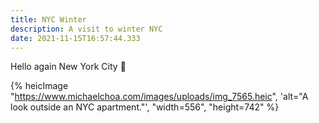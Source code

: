 ```yaml
---
title: NYC Winter
description: A visit to winter NYC
date: 2021-11-15T16:57:44.333
---
```

<p>Hello again New York City 🍎</p>

{% heicImage "https://www.michaelchoa.com/images/uploads/img_7565.heic", 'alt="A look outside an NYC apartment."', "width=556", "height=742" %}
